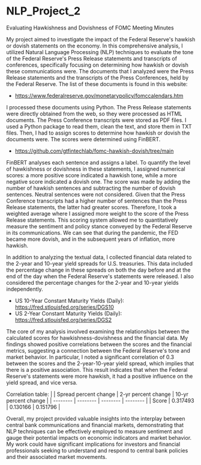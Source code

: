 # NLP_Project_2
Evaluating Hawkishness and Dovishness of FOMC Meeting Minutes

My project aimed to investigate the impact of the Federal Reserve's hawkish or dovish statements on the economy. In this comprehensive analysis, I utilized Natural Language Processing (NLP) techniques to evaluate the tone of the Federal Reserve's Press Release statements and transcripts of conferences, specifically focusing on determining how hawkish or dovish these communications were.
The documents that I analyzed were the Press Release statements and the transcripts of the Press Conferences, held by the Federal Reserve. The list of these documents is found in this website:
* https://www.federalreserve.gov/monetarypolicy/fomccalendars.htm

I processed these documents using Python. The Press Release statements were directly obtained from the web, so they were processed as HTML documents. The Press Conference transcripts were stored as PDF files. I used a Python package to read them, clean the text, and store them in TXT files.
Then, I had to assign scores to determine how hawkish or dovish the documents were. The scores were determined using FinBERT.
* https://github.com/gtfintechlab/fomc-hawkish-dovish/tree/main

FinBERT analyses each sentence and assigns a label. To quantify the level of hawkishness or dovishness in these statements, I assigned numerical scores: a more positive score indicated a hawkish tone, while a more negative score indicated a dovish one. The score was made by adding the number of hawkish sentences and subtracting the number of dovish sentences. Neutral sentences were not considered.
Given that the Press Conference transcripts had a higher number of sentences than the Press Release statements, the latter had greater scores. Therefore, I took a weighted average where I assigned more weight to the score of the Press Release statements.
This scoring system allowed me to quantitatively measure the sentiment and policy stance conveyed by the Federal Reserve in its communications. We can see that during the pandemic, the FED became more dovish, and in the subsequent years of inflation, more hawkish.

In addition to analyzing the textual data, I collected financial data related to the 2-year and 10-year yield spreads for U.S. treasuries. This data included the percentage change in these spreads on both the day before and at the end of the day when the Federal Reserve's statements were released. I also considered the percentage changes for the 2-year and 10-year yields independently.
* US 10-Year Constant Maturity Yields (Daily): https://fred.stlouisfed.org/series/DGS10
* US 2-Year Constant Maturity Yields (Daily): https://fred.stlouisfed.org/series/DGS2

The core of my analysis involved examining the relationships between the calculated scores for hawkishness-dovishness and the financial data. My findings showed positive correlations between the scores and the financial metrics, suggesting a connection between the Federal Reserve's tone and market behavior. In particular, I noted a significant correlation of 0.3 between the scores and the 2-year-10-year yield spread, which implies that there is a positive association. This result indicates that when the Federal Reserve's statements were more hawkish, it had a positive influence on the yield spread, and vice versa.

Correlation table:
| | Spread percent change | 2-yr percent change | 10-yr percent change |
| -------- | -------- | -------- | -------- |
|   Score   |   0.317493   |   0.130166   |   0.151796   |

Overall, my project provided valuable insights into the interplay between central bank communications and financial markets, demonstrating that NLP techniques can be effectively employed to measure sentiment and gauge their potential impacts on economic indicators and market behavior. My work could have significant implications for investors and financial professionals seeking to understand and respond to central bank policies and their associated market movements.

